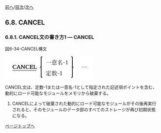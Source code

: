 <!--navi start1-->
[前へ](6-7.md)/[目次](https://momo2584.github.io/opensourcecobol.github.io/markdown/TOC.html)/[次へ](6-8-2.md)
<!--navi end1-->
## 6.8. CANCEL

### 6.8.1. CANCEL文の書き方1 ― CANCEL

図6-34-CANCEL構文

![alt text](Image/6-34.png)

CANCEL文は、定数-1または一意名-1として指定された記述項ポイントを含む、動的にロード可能なモジュールをメモリから破棄する。

1. CANCELによって破棄された動的にロード可能なモジュールがその後再実行されると、そのモジュールのデータ部のすべてのストレージが再び初期状態になる。

<!--navi start2-->

[ページトップへ](6-8-1.md)
<!--navi end2-->
